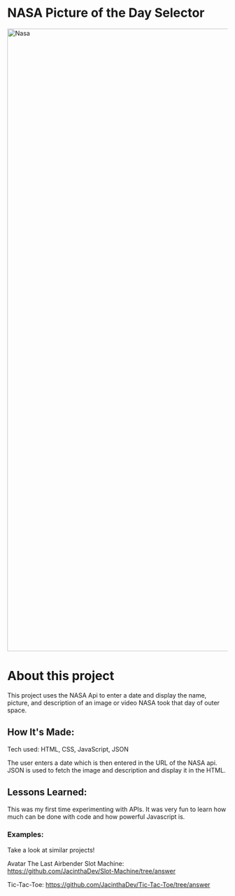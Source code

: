 # NASA Picture of the Day Selector

<img width="1421" alt="Nasa" src="https://github.com/JacinthaDev/NASA/assets/129231721/54d3e24e-1460-4a5e-b6ea-cf8f597fc88f">

# About this project
This project uses the NASA Api to enter a date and display the name, picture, and description of an image or video NASA took that day of outer space.


## How It's Made:
Tech used: HTML, CSS, JavaScript, JSON

The user enters a date which is then entered in the URL of the NASA api. JSON is used to fetch the image and description and display it in the HTML.



## Lessons Learned:
This was my first time experimenting with APIs. It was very fun to learn how much can be done with code and how powerful Javascript is. 

### Examples:
Take a look at similar projects!

Avatar The Last Airbender Slot Machine: https://github.com/JacinthaDev/Slot-Machine/tree/answer

Tic-Tac-Toe: https://github.com/JacinthaDev/Tic-Tac-Toe/tree/answer
